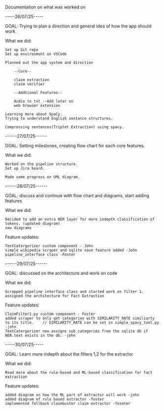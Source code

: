 Documentation on what was worked on

-----26/07/25-----

GOAL: Trying to plan a direction and general idea of how the app should work.

What we did:

    Set up Git repo
    Set up environment on VSCode

    Planned out the app system and direction

        --Core--

        claim extraction
        claim verifier

        --Addtional Features--

        Audio to txt --Add later on
        web browser extension

    Learning more about SpaCy.
    Trying to understand English sentance structures.

    Compressing sentences(Triplet Extraction) using spacy.

------27/07/25------

GOAL: Setting milestones, creating flow chart for each core features.

What we did:

    Worked on the pipeline structure.
    Set up Jira board.

    Made some progress on UML diagram.

------28/07/25------

GOAL: discuss and continue with flow chart and diagrams, start adding features

What we did:

    Decided to add an extra NER layer for more indepth classification of tokens. (updated diagram)
    new diagrams

Feature updates:

    TextCatergorizer custom component - John
    simple wikipedia scraper and sqlite save feature added -John
    pipeline_interface class -Foster

------29/07/25------

GOAL: discussed on the architecture and work on code

What we did:

    Scrapped pipeline interface class and started work on filter 1.
    assigned the architecture for Fact Extraction

Feature updates:

    ClaimFilter1.py custom component - Foster
    added scraper to only get categories with SIMILARITY_RATE similiarty to its title.    // SIMILARITY_RATE can be set in simple_spacy_tool.py -john
    TextCatergorizer now assigns sub_categories from the sqlite db if NER.text exists in the db. -john

-----30/07/25-----

GOAL: Learn more indepth about the filters 1,2 for the extractor

What we did:

    Read more about the rule-based and ML-based classification for fact extraction

Feature updates:

    added diagram on how the ML part of extractor will work -john
    added diagram of rule based extractor -foster
    implemented fallback claimbuster claim extractor -foseter
